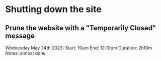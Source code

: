 # Shutting down the site
## Prune the website with a "Temporarily Closed" message

Wednesday May 24th 2023:
    Start: 10am
    End: 12:10pm
    Duration: 2h10m
    Notes: almost done
